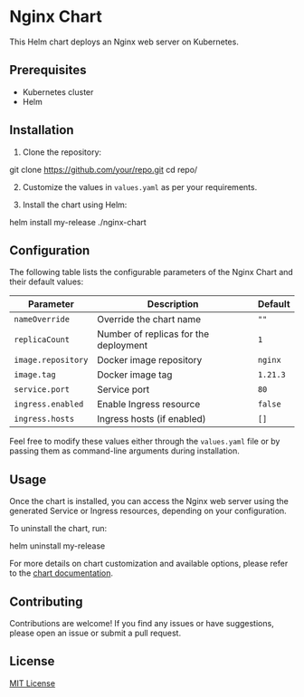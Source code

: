 # Nginx Chart

This Helm chart deploys an Nginx web server on Kubernetes.

## Prerequisites

- Kubernetes cluster
- Helm

## Installation

1. Clone the repository:

git clone https://github.com/your/repo.git
cd repo/


2. Customize the values in `values.yaml` as per your requirements.

3. Install the chart using Helm:

helm install my-release ./nginx-chart


## Configuration

The following table lists the configurable parameters of the Nginx Chart and their default values:

| Parameter                | Description                         | Default       |
| ------------------------ | ----------------------------------- | ------------- |
| `nameOverride`           | Override the chart name             | `""`          |
| `replicaCount`           | Number of replicas for the deployment| `1`           |
| `image.repository`       | Docker image repository              | `nginx`       |
| `image.tag`              | Docker image tag                     | `1.21.3`      |
| `service.port`           | Service port                         | `80`          |
| `ingress.enabled`        | Enable Ingress resource               | `false`       |
| `ingress.hosts`          | Ingress hosts (if enabled)           | `[]`          |

Feel free to modify these values either through the `values.yaml` file or by passing them as command-line arguments during installation.

## Usage

Once the chart is installed, you can access the Nginx web server using the generated Service or Ingress resources, depending on your configuration.

To uninstall the chart, run:


helm uninstall my-release


For more details on chart customization and available options, please refer to the [chart documentation](./docs/).

## Contributing

Contributions are welcome! If you find any issues or have suggestions, please open an issue or submit a pull request.

## License

[MIT License](LICENSE)




